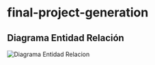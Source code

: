 # final-project-generation

## Diagrama Entidad Relación
<image src="./img/MER.jpg" alt="Diagrama Entidad Relacion">
